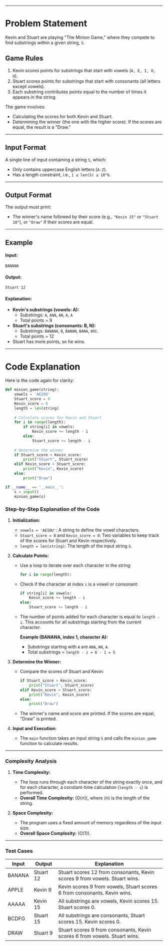
---


# **Problem Statement**
Kevin and Stuart are playing "The Minion Game," where they compete to find substrings within a given string, `S`. 

## **Game Rules**
1. Kevin scores points for substrings that start with vowels (`A, E, I, O, U`).
2. Stuart scores points for substrings that start with consonants (all letters except vowels).
3. Each substring contributes points equal to the number of times it appears in the string.

The game involves:
- Calculating the scores for both Kevin and Stuart.
- Determining the winner (the one with the higher score). If the scores are equal, the result is a "Draw."

---

## **Input Format**
A single line of input containing a string `S`, which:
- Only contains uppercase English letters (`A-Z`).
- Has a length constraint, i.e., `1 ≤ len(S) ≤ 10^6`.

---

## **Output Format**
The output must print:
- The winner's name followed by their score (e.g., `"Kevin 15"` or `"Stuart 10"`), or `"Draw"` if their scores are equal.

---

## **Example**
#### Input:
`BANANA`

#### Output:
`Stuart 12`

#### Explanation:
- **Kevin's substrings (vowels: A):**
  - Substrings: `A`, `ANA`, `AN`, `A`, `A`
  - Total points = 9
- **Stuart's substrings (consonants: B, N):**
  - Substrings: `BANANA`, `B`, `BANAN`, `BANA`, etc.
  - Total points = 12
- Stuart has more points, so he wins.

---

# **Code Explanation**

Here is the code again for clarity:

```python
def minion_game(string):
    vowels = 'AEIOU'
    Stuart_score = 0
    Kevin_score = 0
    length = len(string)
    
    # Calculate scores for Kevin and Stuart
    for i in range(length):
        if string[i] in vowels:
            Kevin_score += length - i
        else:
            Stuart_score += length - i
    
    # Determine the winner
    if Stuart_score > Kevin_score:
        print("Stuart", Stuart_score)
    elif Kevin_score > Stuart_score:
        print("Kevin", Kevin_score)
    else:
        print("Draw")

if __name__ == '__main__':
    s = input()
    minion_game(s)
```

### **Step-by-Step Explanation of the Code**

1. **Initialization:**
   - `vowels = 'AEIOU'`: A string to define the vowel characters.
   - `Stuart_score = 0` and `Kevin_score = 0`: Two variables to keep track of the scores for Stuart and Kevin respectively.
   - `length = len(string)`: The length of the input string `S`.

2. **Calculate Points:**
   - Use a loop to iterate over each character in the string:
     ```python
     for i in range(length):
     ```
   - Check if the character at index `i` is a vowel or consonant:
     ```python
     if string[i] in vowels:
         Kevin_score += length - i
     else:
         Stuart_score += length - i
     ```
   - The number of points added for each character is equal to `length - i`. This accounts for all substrings starting from the current character.

     **Example (BANANA, index 1, character A):**
     - Substrings starting with `A` are `ANA`, `AN`, `A`.
     - Total substrings = `length - i = 6 - 1 = 5`.

3. **Determine the Winner:**
   - Compare the scores of Stuart and Kevin:
     ```python
     if Stuart_score > Kevin_score:
         print("Stuart", Stuart_score)
     elif Kevin_score > Stuart_score:
         print("Kevin", Kevin_score)
     else:
         print("Draw")
     ```
   - The winner's name and score are printed. If the scores are equal, "Draw" is printed.

4. **Input and Execution:**
   - The `main` function takes an input string `S` and calls the `minion_game` function to calculate results.

---

### **Complexity Analysis**

1. **Time Complexity:**
   - The loop runs through each character of the string exactly once, and for each character, a constant-time calculation (`length - i`) is performed.
   - **Overall Time Complexity:** \(O(n)\), where \(n\) is the length of the string.

2. **Space Complexity:**
   - The program uses a fixed amount of memory regardless of the input size.
   - **Overall Space Complexity:** \(O(1)\).

---

### **Test Cases**
| **Input**   | **Output**       | **Explanation**                                                                 |
|-------------|------------------|---------------------------------------------------------------------------------|
| BANANA      | Stuart 12        | Stuart scores 12 from consonants, Kevin scores 9 from vowels. Stuart wins.      |
| APPLE       | Kevin 9          | Kevin scores 9 from vowels, Stuart scores 6 from consonants. Kevin wins.       |
| AAAAA       | Kevin 15         | All substrings are vowels, Kevin scores 15. Stuart scores 0.                   |
| BCDFG       | Stuart 15        | All substrings are consonants, Stuart scores 15. Kevin scores 0.               |
| DRAW        | Stuart 9         | Stuart scores 9 from consonants, Kevin scores 6 from vowels. Stuart wins.      |

